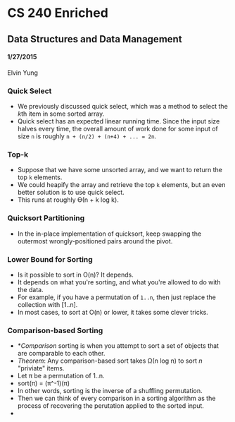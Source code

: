 # CS 240 Enriched
## Data Structures and Data Management
#### 1/27/2015
Elvin Yung

### Quick Select
* We previously discussed quick select, which was a method to select the *k*th item in some sorted array.
* Quick select has an expected linear running time. Since the input size halves every time, the overall amount of work done for some input of size `n` is roughly `n + (n/2) + (n+4) + ... = 2n`.

### Top-k
* Suppose that we have some unsorted array, and we want to return the top `k` elements.
* We could heapify the array and retrieve the top `k` elements, but an even better solution is to use quick select.
* This runs at roughly Ө(n + k log k).

### Quicksort Partitioning
* In the in-place implementation of quicksort, keep swapping the outermost wrongly-positioned pairs around the pivot.

### Lower Bound for Sorting
* Is it possible to sort in O(n)? It depends.
* It depends on what you're sorting, and what you're allowed to do with the data.
* For example, if you have a permutation of `1..n`, then just replace the collection with [1..n].
* In most cases, to sort at O(n) or lower, it takes some clever tricks.

### Comparison-based Sorting
* **Comparison* sorting is when you attempt to sort a set of objects that are comparable to each other.
* *Theorem*: Any comparison-based sort takes Ω(n log n) to sort *n* "priviate" items.
* Let π be a permutation of 1..n. 
* sort(π) = (π^-1)(π)
* In other words, sorting is the inverse of a shuffling permutation.
* Then we can think of every comparison in a sorting algorithm as the process of recovering the perutation applied to the sorted input.
* 

